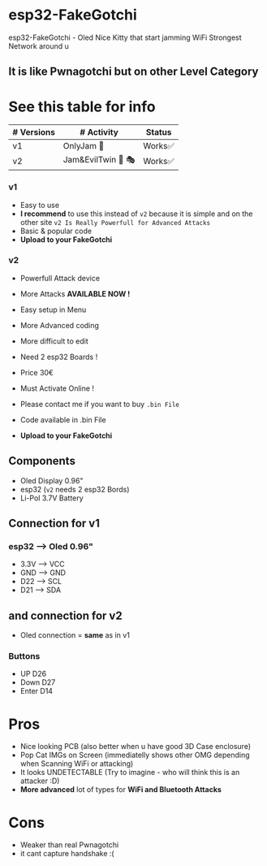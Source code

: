 # esp32-FakeGotchi
esp32-FakeGotchi - Oled Nice Kitty that start jamming WiFi Strongest Network around u
##  It is like Pwnagotchi but on other Level Category

# See this table for info

| # Versions | # Activity      | Status |
| ---------- | --------------- | ------ |
| v1         | OnlyJam      🚫 | Works✅ |
| v2         | Jam&EvilTwin 🚫 🎭 | Works✅ |

### v1
- Easy to use
- **I recommend** to use this instead of `v2` because it is simple and on the other site `v2 Is Really Powerfull for Advanced Attacks`
- Basic & popular code
- **Upload to your FakeGotchi**

### v2
- Powerfull Attack device
- More Attacks **AVAILABLE NOW !**
- Easy setup in Menu
- More Advanced coding
- More difficult to edit
- Need 2 esp32 Boards !
- Price 30€
- Must Activate Online !
- Please contact me if you want to buy `.bin File`

- Code available in .bin File
- **Upload to your FakeGotchi**

## Components
- Oled Display 0.96"
- esp32 (`v2` needs 2 esp32 Bords)
- Li-Pol 3.7V Battery

## Connection for v1

### esp32 --> Oled 0.96"
- 3.3V --> VCC
- GND --> GND
- D22 --> SCL
- D21 --> SDA

## and connection for v2
- Oled connection = **same** as in v1
### Buttons
- UP    D26
- Down  D27
- Enter D14

# Pros
- Nice looking PCB (also better when u have good 3D Case enclosure)
- Pop Cat IMGs on Screen (immediatelly shows other OMG depending when Scanning WiFi or attacking)
- It looks UNDETECTABLE (Try to imagine - who will think this is an attacker :D)
- **More advanced** lot of types for **WiFi and Bluetooth Attacks**
# Cons
- Weaker than real Pwnagotchi
- it cant capture handshake :(
